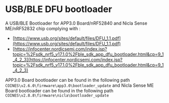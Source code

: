 # USB/BLE DFU bootloader

A USB/BLE Bootloader for APP3.0 Board/nRF52840 and Nicla Sense ME/nRF52832 chip complying with :

- [https://www.usb.org/sites/default/files/DFU_1.1.pdf](https://www.usb.org/sites/default/files/DFU_1.1.pdf)
- [https://infocenter.nordicsemi.com/index.jsp?topic=%2Fsdk_nrf5_v17.1.0%2Fble_sdk_app_dfu_bootloader.html&cp=9_1_4_2_3](https://infocenter.nordicsemi.com/index.jsp?topic=%2Fsdk_nrf5_v17.1.0%2Fble_sdk_app_dfu_bootloader.html&cp=9_1_4_2_3)

APP3.0 Board bootloader can be found in the following path `COINES\v2.6.0\firmware\app3.0\bootloader_update` and Nicla Sense ME Board bootloader can be found in the following path
`COINES\v2.8.8\firmware\nicla\bootloader_update`